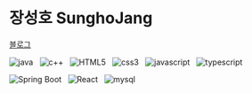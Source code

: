 # 장성호 SunghoJang

[블로그](https://tjdgh925.tistory.com) 

<!-- langauge -->
<p>
<img alt="java" src ="https://img.shields.io/badge/java-007396.svg?&style=for-the-badge&logo=java&logoColor=white"/> &nbsp
<img alt="c++" src="https://img.shields.io/badge/c++-00599C?style=for-the-badge&logo=c++&logoColor=white"/> &nbsp
<img alt="HTML5" src ="https://img.shields.io/badge/HTML5-E34F26.svg?&style=for-the-badge&logo=HTML5&logoColor=white"/> &nbsp
<img alt="css3" src ="https://img.shields.io/badge/css3-1572B6.svg?&style=for-the-badge&logo=css3&logoColor=white"/> &nbsp
<img alt="javascript" src ="https://img.shields.io/badge/javascript-F7DF1E.svg?&style=for-the-badge&logo=javascript&logoColor=white"/> &nbsp
<img alt="typescript" src="https://img.shields.io/badge/TypeScript-3178C6?&style=for-the-badge&logo=TypeScript&logoColor=white"/> &nbsp
</p>

<p>
<img alt="Spring Boot" src ="https://img.shields.io/badge/Spring Boot-6DB33F.svg?&style=for-the-badge&logo=Spring Boot&logoColor=white"/> &nbsp
<img alt="React" src="https://img.shields.io/badge/React-61DAFB?&style=for-the-badge&logo=React&logoColor=white"/> &nbsp
<img alt="mysql" src ="https://img.shields.io/badge/MySQL-4479A1.svg?&style=for-the-badge&logo=MySQL&logoColor=white"/>&nbsp
</p>
